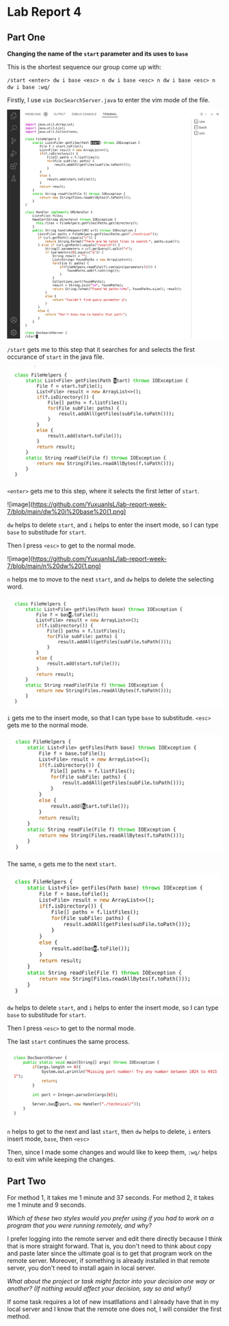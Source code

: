 # Lab Report 4

## Part One

**Changing the name of the `start` parameter and its uses to `base`**

This is the shortest sequence our group come up with:

```
/start <enter> dw i base <esc> n dw i base <esc> n dw i base <esc> n dw i base :wq/
```

Firstly, I use `vim DocSearchServer.java` to enter the vim mode of the file.

![image](https://github.com/YuxuanIsL/lab-report-week-7/blob/main/%3Cstart%3E.png)

`/start` gets me to this step that it searches for and selects the first occurance of `start` in the java file.

![image](https://github.com/YuxuanIsL/lab-report-week-7/blob/main/%3Center%3E.png) 

`<enter>` gets me to this step, where it selects the first letter of `start`.

![image](https://github.com/YuxuanIsL/lab-report-week-7/blob/main/dw%20i%20base%20(1.png) 

`dw` helps to delete `start`, and `i` helps to enter the insert mode, so I can type `base` to substitude for `start`.

Then I press `<esc>` to get to the normal mode.

![image](https://github.com/YuxuanIsL/lab-report-week-7/blob/main/n%20dw%20(1.png) 

`n` helps me to move to the next `start`, and `dw` helps to delete the selecting word.

![image](https://github.com/YuxuanIsL/lab-report-week-7/blob/main/i%20base%20%3Cesc%3E.png) 

`i` gets me to the insert mode, so that I can type `base` to substitude. `<esc>` gets me to the normal mode.

![image](https://github.com/YuxuanIsL/lab-report-week-7/blob/main/n.png) 

The same, `n` gets me to the next `start`.

![image](https://github.com/YuxuanIsL/lab-report-week-7/blob/main/dw%20i%20base%20%3Cesc%3E.png) 

`dw` helps to delete `start`, and `i` helps to enter the insert mode, so I can type `base` to substitude for `start`.

Then I press `<esc>` to get to the normal mode.

The last `start` continues the same process.

![image](https://github.com/YuxuanIsL/lab-report-week-7/blob/main/last%20one.png) 

`n` helps to get to the next and last `start`, then `dw` helps to delete, `i` enters insert mode, `base`, then `<esc>` 

Then, since I made some changes and would like to keep them, `:wq/` helps to exit vim while keeping the changes.

## Part Two
For method 1, it takes me 1 minute and 37 seconds.
For method 2, it takes me 1 minute and 9 seconds.

*Which of these two styles would you prefer using if you had to work on a program that you were running remotely, and why?*

I prefer logging into the remote server and edit there directly because I think that is more straight forward. That is, you don't need to think about copy and paste later since the ultimate goal is to get that program work on the remote server. Moreover, if something is already installed in that remote server, you don't need to install again in local server.

*What about the project or task might factor into your decision one way or another? (If nothing would affect your decision, say so and why!)*

If some task requires a lot of new insatllations and I already have that in my local server and I know that the remote one does not, I will consider the first method.
